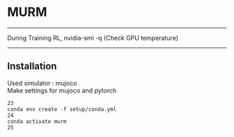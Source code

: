 # MURM

-------------

During Training RL,
nvidia-smi -q (Check GPU temperature)

------

## Installation

Used simulator : mujoco  
Make settings for mujoco and pytorch
```
23
conda env create -f setup/conda.yml
24
conda activate murm
25
```


